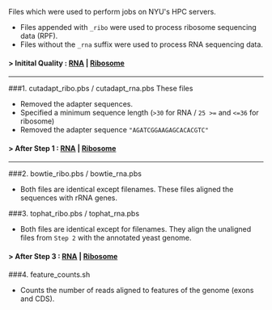 Files which were used to perform jobs on NYU's HPC servers.

* Files appended with `_ribo` were used to process ribosome sequencing
data (RPF).
* Files without the `_rna` suffix were used to process RNA sequencing data.

#### > Initital Quality : [RNA](https://www.cs.nyu.edu/~vnb222/yeast_rpf/initial/rna/) |  [Ribosome](https://www.cs.nyu.edu/~vnb222/yeast_rpf/initial/ribo/)

***

###1. cutadapt_ribo.pbs / cutadapt_rna.pbs
These files
* Removed the adapter sequences.
* Specified a minimum sequence length (`>30` for RNA / `25 >=` and `<=36` for ribosome)
* Removed the adapter sequence `"AGATCGGAAGAGCACACGTC"`


#### > After Step 1 : [RNA](https://www.cs.nyu.edu/~vnb222/yeast_rpf/after_cutadapt/rna/) | [Ribosome](https://www.cs.nyu.edu/~vnb222/yeast_rpf/after_cutadapt/ribo/)


***

###2. bowtie_ribo.pbs / bowtie_rna.pbs
* Both files are identical except filenames. These files aligned the sequences with rRNA
genes.

###3. tophat_ribo.pbs / tophat_rna.pbs

* Both files are identical except for filenames. They align the unaligned files from `Step 2`
with the annotated yeast genome.

#### > After Step 3 : [RNA](https://www.cs.nyu.edu/~vnb222/yeast_rpf/after_tophat/rna/) | [Ribosome](https://www.cs.nyu.edu/~vnb222/yeast_rpf/after_tophat/ribo/)

###4. feature_counts.sh
* Counts the number of reads aligned to features of the genome (exons and CDS).